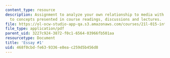 ```yaml
---
content_type: resource
description: Assignment to analyze your own relationship to media with references
  to concepts presented in course readings, discussions and lectures.
file: https://ol-ocw-studio-app-qa.s3.amazonaws.com/courses/21l-015-introduction-to-media-studies-fall-2003/468f0cbdfe639336e8eac259d5b456d8_essay1media.pdf
file_type: application/pdf
parent_uid: 3227c924-3872-f0c1-6564-03966fb501aa
resourcetype: Document
title: 'Essay #1'
uid: 468f0cbd-fe63-9336-e8ea-c259d5b456d8
---
```

